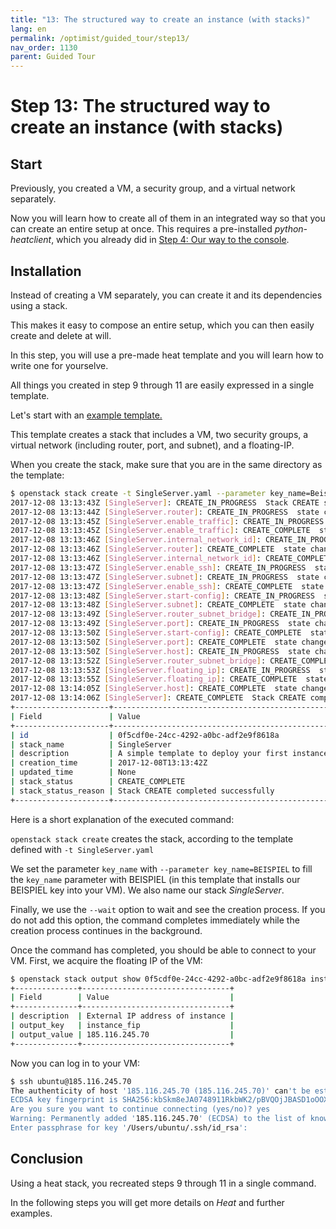 ```yaml
---
title: "13: The structured way to create an instance (with stacks)"
lang: en
permalink: /optimist/guided_tour/step13/
nav_order: 1130
parent: Guided Tour
---
```


# Step 13: The structured way to create an instance (with stacks)

## Start

Previously, you created a VM, a security group, and a virtual network separately.

Now you will learn how to create all of them in an integrated way so that
you can create an entire setup at once. This requires a pre-installed *python-heatclient*, which you already did in [Step 4: Our way to the console](/optimist/guided_tour/step04/).

## Installation

Instead of creating a VM separately, you can create it and its dependencies
using a stack.

This makes it easy to compose an entire setup, which you can then easily create
and delete at will.

In this step, you will use a pre-made heat template and you will learn how to
write one for yourselve.

All things you created in step 9 through 11 are easily expressed in a
single template.

Let's start with an [example
template.](https://github.com/innovocloud/openstack_examples/tree/master/heat/templates)

This template creates a stack that includes a VM, two security groups, a
virtual network (including router, port, and subnet), and a floating-IP.

When you create the stack, make sure that you are in the same directory as
the template:

```bash
$ openstack stack create -t SingleServer.yaml --parameter key_name=Beispiel SingleServer --wait
2017-12-08 13:13:43Z [SingleServer]: CREATE_IN_PROGRESS  Stack CREATE started
2017-12-08 13:13:44Z [SingleServer.router]: CREATE_IN_PROGRESS  state changed
2017-12-08 13:13:45Z [SingleServer.enable_traffic]: CREATE_IN_PROGRESS  state changed
2017-12-08 13:13:45Z [SingleServer.enable_traffic]: CREATE_COMPLETE  state changed
2017-12-08 13:13:46Z [SingleServer.internal_network_id]: CREATE_IN_PROGRESS  state changed
2017-12-08 13:13:46Z [SingleServer.router]: CREATE_COMPLETE  state changed
2017-12-08 13:13:46Z [SingleServer.internal_network_id]: CREATE_COMPLETE  state changed
2017-12-08 13:13:47Z [SingleServer.enable_ssh]: CREATE_IN_PROGRESS  state changed
2017-12-08 13:13:47Z [SingleServer.subnet]: CREATE_IN_PROGRESS  state changed
2017-12-08 13:13:47Z [SingleServer.enable_ssh]: CREATE_COMPLETE  state changed
2017-12-08 13:13:48Z [SingleServer.start-config]: CREATE_IN_PROGRESS  state changed
2017-12-08 13:13:48Z [SingleServer.subnet]: CREATE_COMPLETE  state changed
2017-12-08 13:13:49Z [SingleServer.router_subnet_bridge]: CREATE_IN_PROGRESS  state changed
2017-12-08 13:13:49Z [SingleServer.port]: CREATE_IN_PROGRESS  state changed
2017-12-08 13:13:50Z [SingleServer.start-config]: CREATE_COMPLETE  state changed
2017-12-08 13:13:50Z [SingleServer.port]: CREATE_COMPLETE  state changed
2017-12-08 13:13:50Z [SingleServer.host]: CREATE_IN_PROGRESS  state changed
2017-12-08 13:13:52Z [SingleServer.router_subnet_bridge]: CREATE_COMPLETE  state changed
2017-12-08 13:13:53Z [SingleServer.floating_ip]: CREATE_IN_PROGRESS  state changed
2017-12-08 13:13:55Z [SingleServer.floating_ip]: CREATE_COMPLETE  state changed
2017-12-08 13:14:05Z [SingleServer.host]: CREATE_COMPLETE  state changed
2017-12-08 13:14:06Z [SingleServer]: CREATE_COMPLETE  Stack CREATE completed successfully
+---------------------+-------------------------------------------------+
| Field               | Value                                           |
+---------------------+-------------------------------------------------+
| id                  | 0f5cdf0e-24cc-4292-a0bc-adf2e9f8618a            |
| stack_name          | SingleServer                                    |
| description         | A simple template to deploy your first instance |
| creation_time       | 2017-12-08T13:13:42Z                            |
| updated_time        | None                                            |
| stack_status        | CREATE_COMPLETE                                 |
| stack_status_reason | Stack CREATE completed successfully             |
+---------------------+-------------------------------------------------+
```

Here is a short explanation of the executed command:

`openstack stack create` creates the stack, according to the
template defined with `-t SingleServer.yaml`

We set the parameter `key_name` with `--parameter key_name=BEISPIEL` to
fill the `key_name` parameter with BEISPIEL (in this template that installs our BEISPIEL key into your VM). We also name our stack
*SingleServer*.

Finally, we use the `--wait` option to wait and see the creation
process. If you do not add this option, the command completes
immediately while the creation process continues in the background.

Once the command has completed, you should be able to connect to your VM. First,
we acquire the floating IP of the VM:

```bash
$ openstack stack output show 0f5cdf0e-24cc-4292-a0bc-adf2e9f8618a instance_fip
+--------------+---------------------------------+
| Field        | Value                           |
+--------------+---------------------------------+
| description  | External IP address of instance |
| output_key   | instance_fip                    |
| output_value | 185.116.245.70                  |
+--------------+---------------------------------+
```

Now you can log in to your VM:

```bash
$ ssh ubuntu@185.116.245.70
The authenticity of host '185.116.245.70 (185.116.245.70)' can't be established.
ECDSA key fingerprint is SHA256:kbSkm8eJA0748911RkbWK2/pBVQOjJBASD1oOOXalk.
Are you sure you want to continue connecting (yes/no)? yes
Warning: Permanently added '185.116.245.70' (ECDSA) to the list of known hosts.
Enter passphrase for key '/Users/ubuntu/.ssh/id_rsa':
```

## Conclusion

Using a heat stack, you recreated steps 9 through 11 in a single command.

In the following steps you will get more details on *Heat* and further examples.
